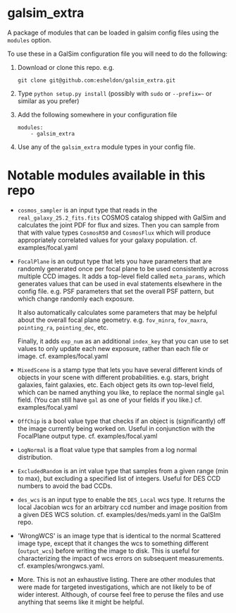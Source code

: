# galsim_extra

A package of modules that can be loaded in galsim config files using the `modules` option.

To use these in a GalSim configuration file you will need to do the following:

1. Download or clone this repo.  e.g.
    ```
    git clone git@github.com:esheldon/galsim_extra.git
    ```

2. Type `python setup.py install` (possibly with `sudo` or `--prefix=~` or similar as you prefer)

3. Add the following somewhere in your configuration file
    ```
    modules:
        - galsim_extra
    ```

4. Use any of the `galsim_extra` module types in your config file.

# Notable modules available in this repo

* `cosmos_sampler` is an input type that reads in the `real_galaxy_25.2_fits.fits` COSMOS
  catalog shipped with GalSim  and calculates the joint PDF for flux and sizes.  Then you can
  sample from that with value types `CosmosR50` and `CosmosFlux` which will produce appropriately
  correlated values for your galaxy population.  cf. examples/focal.yaml

* `FocalPlane` is an output type that lets you have parameters that are randomly generated once
  per focal plane to be used consistently across multiple CCD images.  It adds a top-level field
  called `meta_params`, which generates values that can be used in eval statements elsewhere
  in the config file.  e.g. PSF parameters that set the overall PSF pattern, but which change
  randomly each exposure.

  It also automatically calculates some parameters that may be helpful about the overall focal
  plane geometry.  e.g. `fov_minra`, `fov_maxra`, `pointing_ra`, `pointing_dec`, etc.

  Finally, it adds `exp_num` as an additional `index_key` that you can use to set values to
  only update each new exposure, rather than each file or image.  cf. examples/focal.yaml

* `MixedScene` is a stamp type that lets you have several different kinds of objects in your
  scene with different probabilities.  e.g. stars, bright galaxies, faint galaxies, etc.
  Each object gets its own top-level field, which can be named anything you like, to replace
  the normal single `gal` field.  (You can still have `gal` as one of your fields if you like.)
  cf. examples/focal.yaml

* `OffChip` is a bool value type that checks if an object is (significantly) off the image
  currently being worked on.  Useful in conjunction with the FocalPlane output type.
  cf. examples/focal.yaml

* `LogNormal` is a float value type that samples from a log normal distribution.

* `ExcludedRandom` is an int value type that samples from a given range (min to max), but
  excluding a specified list of integers.  Useful for DES CCD numbers to avoid the bad CCDs.

* `des_wcs` is an input type to enable the `DES_Local` wcs type.  It returns the local Jacobian
  wcs for an arbitrary ccd number and image position from a given DES WCS solution.
  cf. examples/des/meds.yaml in the GalSIm repo.

* 'WrongWCS' is an image type that is identical to the normal Scattered image type, except that it
  changes the wcs to something different (`output_wcs`) before writing the image to disk.  This
  is useful for characterizing the impact of wcs errors on subsequent measurements.
  cf. examples/wrongwcs.yaml.

* More.  This is not an exhaustive listing.  There are other modules that were made for targeted
  investigations, which are not likely to be of wider interest.  Although, of course feel free to
  peruse the files and use anything that seems like it might be helpful.

